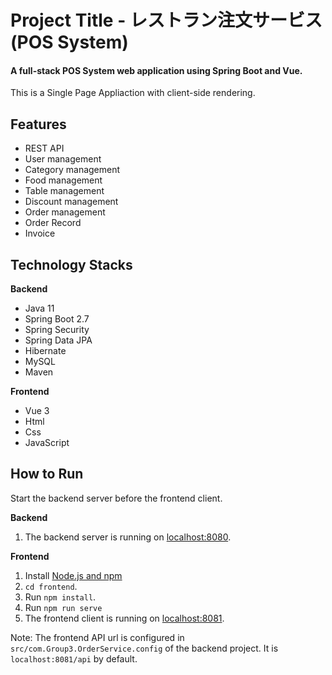 # Project Title - レストラン注文サービス (POS System)

#### A full-stack POS System web application using Spring Boot and Vue.
This is a Single Page Appliaction with client-side rendering.

## Features
- REST API
- User management
- Category management
- Food management
- Table management
- Discount management
- Order management
- Order Record
- Invoice

## Technology Stacks
**Backend**
  - Java 11
  - Spring Boot 2.7
  - Spring Security
  - Spring Data JPA
  - Hibernate
  - MySQL
  - Maven

**Frontend**
  - Vue 3
  - Html
  - Css 
  - JavaScript
  
  ## How to  Run

Start the backend server before the frontend client.  

**Backend**
  1. The backend server is running on [localhost:8080]().

**Frontend**
  1. Install [Node.js and npm](https://www.npmjs.com/get-npm)
  2. `cd frontend`.
  3. Run `npm install`.
  4. Run `npm run serve`
  5. The frontend client is running on [localhost:8081]().
  
Note: The frontend API url is configured in `src/com.Group3.OrderService.config` of the backend project. It is `localhost:8081/api` by default.
